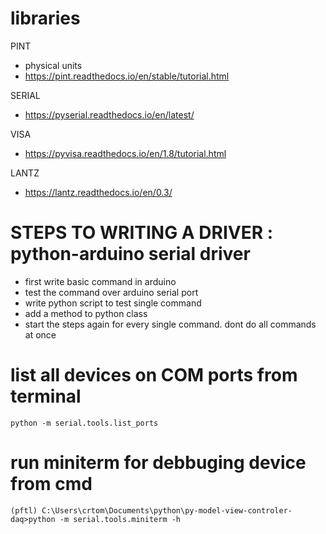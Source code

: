 # libraries
PINT
- physical units
- https://pint.readthedocs.io/en/stable/tutorial.html

SERIAL
- https://pyserial.readthedocs.io/en/latest/

VISA
- https://pyvisa.readthedocs.io/en/1.8/tutorial.html

LANTZ
- https://lantz.readthedocs.io/en/0.3/


# STEPS TO WRITING A DRIVER : python-arduino serial driver

- first write basic command in arduino
- test the command over arduino serial port
- write python script to test single command
- add a method to python class
- start the steps again for every single command. dont do all commands at once 


# list all devices on COM ports from terminal
```
python -m serial.tools.list_ports
```

# run miniterm for debbuging device from cmd
```
(pftl) C:\Users\crtom\Documents\python\py-model-view-controler-daq>python -m serial.tools.miniterm -h
```